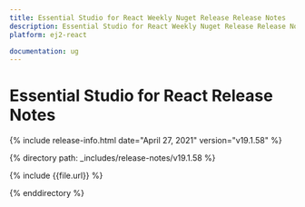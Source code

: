 ```yaml
---
title: Essential Studio for React Weekly Nuget Release Release Notes  
description: Essential Studio for React Weekly Nuget Release Release Notes  
platform: ej2-react

documentation: ug
---
```


# Essential Studio for  React  Release Notes  

{% include release-info.html date="April 27, 2021"   version="v19.1.58"  %} 

{% directory path: _includes/release-notes/v19.1.58 %}

{% include {{file.url}} %}

{% enddirectory %}

